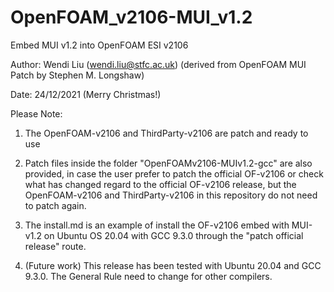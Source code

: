 # OpenFOAM_v2106-MUI_v1.2
Embed MUI v1.2 into OpenFOAM ESI v2106

Author: Wendi Liu (wendi.liu@stfc.ac.uk) (derived from OpenFOAM MUI Patch by Stephen M. Longshaw)

Date: 24/12/2021 (Merry Christmas!)

Please Note:

1. The OpenFOAM-v2106 and ThirdParty-v2106 are patch and ready to use

2. Patch files inside the folder "OpenFOAMv2106-MUIv1.2-gcc" are also provided, in case the user prefer to patch the official OF-v2106 or check what has changed regard to the official OF-v2106 release, but the OpenFOAM-v2106 and ThirdParty-v2106 in this repository do not need to patch again.

3. The install.md is an example of install the OF-v2106 embed with MUI-v1.2 on Ubuntu OS 20.04 with GCC 9.3.0 through the "patch official release" route. 

4. (Future work) This release has been tested with Ubuntu 20.04 and GCC 9.3.0. The General Rule need to change for other compilers.
